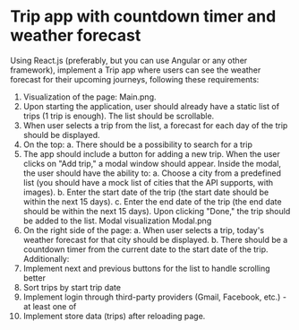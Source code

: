 # Trip app with countdown timer and weather forecast

Using React.js (preferably, but you can use Angular or any other framework), implement a Trip app where users can see the weather forecast for their upcoming journeys, following these requirements:
1.	Visualization of the page: Main.png.
2.	Upon starting the application, user should already have a static list of trips (1 trip is enough). The list should be scrollable.
3.	When user selects a trip from the list, a forecast for each day of the trip should be displayed.
4.	On the top:
      a.	There should be a possibility to search for a trip
5.	The app should include a button for adding a new trip. When the user clicks on "Add trip," a modal window should appear. Inside the modal, the user should have the ability to:
      a.	Choose a city from a predefined list (you should have a mock list of cities that the API supports, with images).
      b.	Enter the start date of the trip (the start date should be within the next 15 days).
      c.	Enter the end date of the trip (the end date should be within the next 15 days).
      Upon clicking "Done," the trip should be added to the list.
      Modal visualization Modal.png
6.	On the right side of the page:
      a.	When user selects a trip, today's weather forecast for that city should be displayed.
      b.	There should be a countdown timer from the current date to the start date of the trip.
      Additionally:
1.	Implement next and previous buttons for the list to handle scrolling better
2.	Sort trips by start trip date
3.	Implement login through third-party providers (Gmail, Facebook, etc.) - at least one of
4.	Implement store data (trips) after reloading page.
